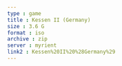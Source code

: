 ```yaml
---
type : game
title : Kessen II (Germany)
size : 3.6 G
format : iso
archive : zip
server : myrient
link2 : Kessen%20II%20%28Germany%29
---
```


